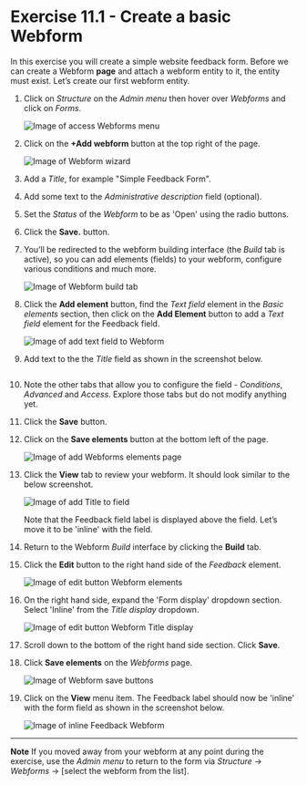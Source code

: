 # Exercise 11.1 - Create a basic Webform

In this exercise you will create a simple website feedback form. Before we can create a Webform **page** and attach a webform entity to it, the entity must exist. Let’s create our first webform entity.

1.  Click on _Structure_ on the _Admin menu_ then hover over _Webforms_ and click on _Forms_.

    ![Image of access Webforms menu](../.gitbook/assets/Ex-11-1-Webform-1.png)
2.  Click on the **+Add webform** button at the top right of the page.

    ![Image of Webform wizard](../.gitbook/assets/Ex-11-1-Webform-2.png)
3. Add a _Title_, for example "Simple Feedback Form".
4. Add some text to the _Administrative description_ field (optional).
5. Set the _Status_ of the _Webform_ to be as 'Open' using the radio buttons.
6. Click the **Save.** button.
7.  You’ll be redirected to the webform building interface (the _Build_ tab is active), so you can add elements (fields) to your webform, configure various conditions and much more.

    ![Image of Webform build tab](../.gitbook/assets/Ex-11-1-Webform-3.png)
8.  Click the **Add element** button, find the _Text field_ element in the _Basic elements_ section, then click on the **Add Element** button to add a _Text field_ element for the Feedback field.

    ![Image of add text field to Webform](../.gitbook/assets/Ex-11-1-Webform-4.png)
9.  Add text to the the _Title_ field as shown in the screenshot below.

    <figure><img src="../.gitbook/assets/image.png" alt=""><figcaption></figcaption></figure>
10. Note the other tabs that allow you to configure the field - _Conditions_, _Advanced_ and _Access_. Explore those tabs but do not modify anything yet.
11. Click the **Save** button.
12. Click on the **Save elements** button at the bottom left of the page.

    ![Image of add Webforms elements page](../.gitbook/assets/Ex-11-1-Webform-6.png)
13. Click the **View** tab to review your webform. It should look similar to the below screenshot.

    ![Image of add Title to field](../.gitbook/assets/Ex-11-1-Webform-7.png)

    Note that the Feedback field label is displayed above the field. Let’s move it to be 'inline' with the field.
14. Return to the Webform _Build_ interface by clicking the **Build** tab.
15. Click the **Edit** button to the right hand side of the _Feedback_ element.

    ![Image of edit button Webform elements](../.gitbook/assets/Ex-11-1-Webform-8.png)
16. On the right hand side, expand the 'Form display' dropdown section. Select 'Inline' from the _Title display_ dropdown.

    ![Image of edit button Webform Title display](../.gitbook/assets/Ex-11-1-Webform-9.png)
17. Scroll down to the bottom of the right hand side section. Click **Save**.
18. Click **Save elements** on the _Webforms_ page.

    ![Image of Webform save buttons](../.gitbook/assets/Ex-11-1-Webform-10.png)
19. Click on the **View** menu item. The Feedback label should now be 'inline' with the form field as shown in the screenshot below.

    ![Image of inline Feedback Webform](../.gitbook/assets/Ex-11-1-Webform-11.png)

***

**Note** If you moved away from your webform at any point during the exercise, use the _Admin menu_ to return to the form via _Structure_ → _Webforms_ → \[select the webform from the list].

